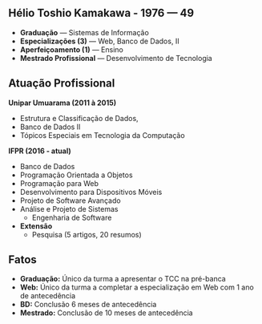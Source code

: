## **Hélio Toshio Kamakawa** -  1976 — 49
- **Graduação** — Sistemas de Informação  
- **Especializações (3)** — Web, Banco de Dados, II
- **Aperfeiçoamento (1)** — Ensino
- **Mestrado Profissional** — Desenvolvimento de Tecnologia

## Atuação Profissional 

**Unipar Umuarama (2011 à 2015)** 
- Estrutura e Classificação de Dados, 
- Banco de Dados II  
- Tópicos Especiais em Tecnologia da Computação

**IFPR (2016 - atual)**
- Banco de Dados  
- Programação Orientada a Objetos  
- Programação para Web  
- Desenvolvimento para Dispositivos Móveis  
- Projeto de Software Avançado  
- Análise e Projeto de Sistemas
  - Engenharia de Software 
- **Extensão**
  - Pesquisa (5 artigos, 20 resumos)

## Fatos
- **Graduação:** Único da turma a apresentar o TCC na pré-banca  
- **Web:** Único da turma a completar a especialização em Web com 1 ano de antecedência  
- **BD:** Conclusão 6 meses de antecedência  
- **Mestrado:** Conclusão de 10 meses de antecedência
